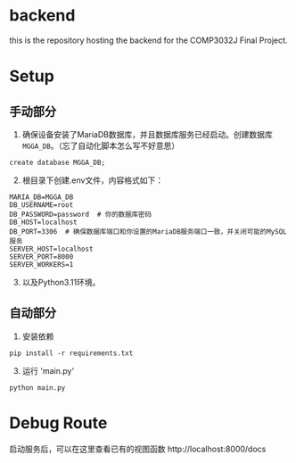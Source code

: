 # backend

this is the repository hosting the backend for the COMP3032J Final Project.

# Setup

## 手动部分

1. 确保设备安装了MariaDB数据库，并且数据库服务已经启动。创建数据库 `MGGA_DB`。（忘了自动化脚本怎么写不好意思）

```
create database MGGA_DB;
```

2. 根目录下创建.env文件，内容格式如下：

```
MARIA_DB=MGGA_DB
DB_USERNAME=root
DB_PASSWORD=password  # 你的数据库密码
DB_HOST=localhost
DB_PORT=3306  # 确保数据库端口和你设置的MariaDB服务端口一致，并关闭可能的MySQL服务
SERVER_HOST=localhost
SERVER_PORT=8000
SERVER_WORKERS=1
````

3. 以及Python3.11环境。

## 自动部分

1. 安装依赖

```shell
pip install -r requirements.txt
```

3. 运行 'main.py'

```shell
python main.py
```

# Debug Route
启动服务后，可以在这里查看已有的视图函数
http://localhost:8000/docs